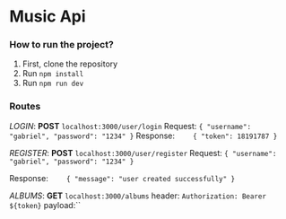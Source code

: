 # Music Api

### How to run the project?

1. First, clone the repository
2. Run `npm install`
3. Run `npm run dev`

### Routes

_LOGIN_: **POST** `localhost:3000/user/login`
Request:
`{
	    "username": "gabriel",
	    "password": "1234"
}`
Response: `    {
        "token": 18191787
    }`

_REGISTER_: **POST** `localhost:3000/user/register`
Request:
`{
	    "username": "gabriel",
	    "password": "1234"
}`

Response: `    {
	    "message": "user created successfully"
    }`

_ALBUMS_: **GET** `localhost:3000/albums`
header: `Authorization: Bearer ${token}`
payload:``
